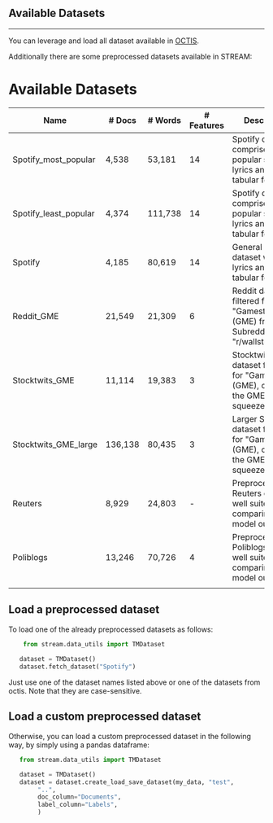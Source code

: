 ## Available Datasets
-------------------

You can leverage and load all dataset available in [OCTIS](https://aclanthology.org/2021.eacl-demos.31.pdf).

Additionally there are some preprocessed datasets available in STREAM:

Available Datasets
=================

| Name                  | # Docs  | # Words | # Features | Description                                                                                      |
| --------------------- | ------- | ------- | ---------- | ------------------------------------------------------------------------------------------------ |
| Spotify_most_popular  | 4,538   | 53,181  | 14         | Spotify dataset comprised of popular song lyrics and various tabular features.                   |
| Spotify_least_popular | 4,374   | 111,738 | 14         | Spotify dataset comprised of less popular song lyrics and various tabular features.              |
| Spotify               | 4,185   | 80,619  | 14         | General Spotify dataset with song lyrics and various tabular features.                           |
| Reddit_GME            | 21,549  | 21,309  | 6          | Reddit dataset filtered for "Gamestop" (GME) from the Subreddit "r/wallstreetbets".              |
| Stocktwits_GME        | 11,114  | 19,383  | 3          | Stocktwits dataset filtered for "Gamestop" (GME), covering the GME short squeeze of 2021.        |
| Stocktwits_GME_large  | 136,138 | 80,435  | 3          | Larger Stocktwits dataset filtered for "Gamestop" (GME), covering the GME short squeeze of 2021. |
| Reuters               | 8,929   | 24,803  | -          | Preprocessed Reuters dataset well suited for comparing topic model outputs.                      |
| Poliblogs             | 13,246  | 70,726  | 4          | Preprocessed Poliblogs dataset well suited for comparing topic model outputs.                    |
|                       |



Load a preprocessed dataset
----------------------------

To load one of the already preprocessed datasets as follows:


```python
    from stream.data_utils import TMDataset
   
   dataset = TMDataset()
   dataset.fetch_dataset("Spotify")
```

Just use one of the dataset names listed above or one of the datasets from octis. Note that they are case-sensitive.


Load a custom preprocessed dataset
----------------------------

Otherwise, you can load a custom preprocessed dataset in the following way, by simply using a pandas dataframe:

```python
   from stream.data_utils import TMDataset

   dataset = TMDataset()
   dataset = dataset.create_load_save_dataset(my_data, "test",
        "..",
        doc_column="Documents",
        label_column="Labels",
        )
```

